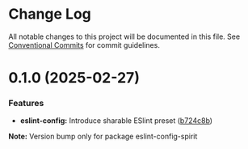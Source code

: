 # Change Log

All notable changes to this project will be documented in this file.
See [Conventional Commits](https://conventionalcommits.org) for commit guidelines.

<a name="0.1.0"></a>

# 0.1.0 (2025-02-27)

### Features

- **eslint-config:** Introduce sharable ESlint preset ([b724c8b](https://github.com/lmc-eu/spirit-design-system/commit/b724c8b))

**Note:** Version bump only for package eslint-config-spirit
